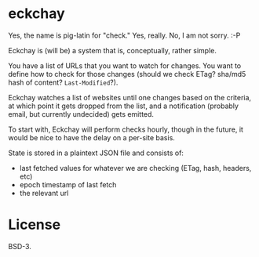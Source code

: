 # eckchay

Yes, the name is pig-latin for "check." Yes, really. No, I am not sorry. :-P

Eckchay is (will be) a system that is, conceptually, rather simple.

You have a list of URLs that you want to watch for changes. You want to
define how to check for those changes (should we check ETag? sha/md5 hash of
content? `Last-Modified`?).

Eckchay watches a list of websites until one changes based on the criteria, at
which point it gets dropped from the list, and a notification (probably email,
but currently undecided) gets emitted.

To start with, Eckchay will perform checks hourly, though in the future, it
would be nice to have the delay on a per-site basis.

State is stored in a plaintext JSON file and consists of:

- last fetched values for whatever we are checking (ETag, hash, headers, etc)
- epoch timestamp of last fetch
- the relevant url

# License

BSD-3.
